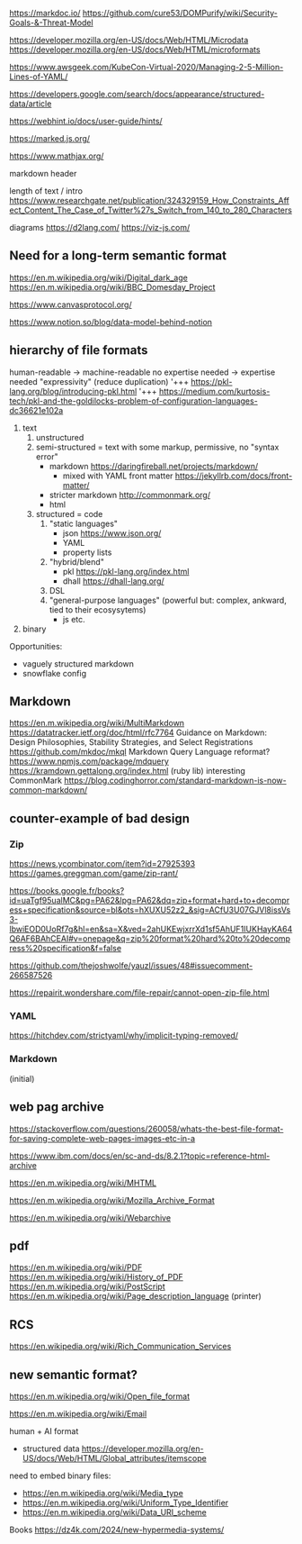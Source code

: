 https://markdoc.io/
https://github.com/cure53/DOMPurify/wiki/Security-Goals-&-Threat-Model

https://developer.mozilla.org/en-US/docs/Web/HTML/Microdata
https://developer.mozilla.org/en-US/docs/Web/HTML/microformats


https://www.awsgeek.com/KubeCon-Virtual-2020/Managing-2-5-Million-Lines-of-YAML/

https://developers.google.com/search/docs/appearance/structured-data/article

https://webhint.io/docs/user-guide/hints/

https://marked.js.org/

https://www.mathjax.org/

markdown header


length of text / intro
https://www.researchgate.net/publication/324329159_How_Constraints_Affect_Content_The_Case_of_Twitter%27s_Switch_from_140_to_280_Characters


diagrams https://d2lang.com/
https://viz-js.com/

## Need for a long-term semantic format

https://en.m.wikipedia.org/wiki/Digital_dark_age
https://en.m.wikipedia.org/wiki/BBC_Domesday_Project



https://www.canvasprotocol.org/


https://www.notion.so/blog/data-model-behind-notion


## hierarchy of file formats

human-readable -> machine-readable
no expertise needed -> expertise needed
"expressivity" (reduce duplication)
'+++ https://pkl-lang.org/blog/introducing-pkl.html
'+++ https://medium.com/kurtosis-tech/pkl-and-the-goldilocks-problem-of-configuration-languages-dc36621e102a

1. text
   1. unstructured
   1. semi-structured = text with some markup, permissive, no "syntax error"
      * markdown https://daringfireball.net/projects/markdown/
        * mixed with YAML front matter https://jekyllrb.com/docs/front-matter/
      * stricter markdown http://commonmark.org/
      * html
   1. structured = code
      1. "static languages"
         * json https://www.json.org/
         * YAML
         * property lists
      1. "hybrid/blend"
         * pkl https://pkl-lang.org/index.html
         * dhall https://dhall-lang.org/
      1. DSL
      1. "general-purpose languages" (powerful but: complex, ankward, tied to their ecosysytems)
         * js etc.
1. binary

Opportunities:
- vaguely structured markdown
- snowflake config

## Markdown

https://en.m.wikipedia.org/wiki/MultiMarkdown
https://datatracker.ietf.org/doc/html/rfc7764 Guidance on Markdown: Design Philosophies, Stability Strategies, and Select Registrations
https://github.com/mkdoc/mkql Markdown Query Language
reformat? https://www.npmjs.com/package/mdquery
https://kramdown.gettalong.org/index.html (ruby lib) interesting
CommonMark https://blog.codinghorror.com/standard-markdown-is-now-common-markdown/

## counter-example of bad design

### Zip
https://news.ycombinator.com/item?id=27925393
https://games.greggman.com/game/zip-rant/

https://books.google.fr/books?id=uaTgf95ualMC&pg=PA62&lpg=PA62&dq=zip+format+hard+to+decompress+specification&source=bl&ots=hXUXU52z2_&sig=ACfU3U07GJVl8issVs3-lbwiEOD0UoRf7g&hl=en&sa=X&ved=2ahUKEwjxrrXd1sf5AhUF1IUKHayKA64Q6AF6BAhCEAI#v=onepage&q=zip%20format%20hard%20to%20decompress%20specification&f=false

https://github.com/thejoshwolfe/yauzl/issues/48#issuecomment-266587526

https://repairit.wondershare.com/file-repair/cannot-open-zip-file.html

### YAML
https://hitchdev.com/strictyaml/why/implicit-typing-removed/

### Markdown
(initial)


## web pag archive

https://stackoverflow.com/questions/260058/whats-the-best-file-format-for-saving-complete-web-pages-images-etc-in-a

https://www.ibm.com/docs/en/sc-and-ds/8.2.1?topic=reference-html-archive

https://en.m.wikipedia.org/wiki/MHTML

https://en.m.wikipedia.org/wiki/Mozilla_Archive_Format

https://en.m.wikipedia.org/wiki/Webarchive

## pdf

https://en.m.wikipedia.org/wiki/PDF
https://en.m.wikipedia.org/wiki/History_of_PDF
https://en.m.wikipedia.org/wiki/PostScript
https://en.m.wikipedia.org/wiki/Page_description_language (printer)

## RCS

https://en.wikipedia.org/wiki/Rich_Communication_Services

## new semantic format?

https://en.m.wikipedia.org/wiki/Open_file_format

https://en.m.wikipedia.org/wiki/Email

human + AI format
- structured data https://developer.mozilla.org/en-US/docs/Web/HTML/Global_attributes/itemscope


need to embed binary files:
* https://en.m.wikipedia.org/wiki/Media_type
* https://en.m.wikipedia.org/wiki/Uniform_Type_Identifier
* https://en.m.wikipedia.org/wiki/Data_URI_scheme


Books
https://dz4k.com/2024/new-hypermedia-systems/
